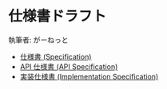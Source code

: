 # 仕様書ドラフト

執筆者: がーねっと

- [仕様書 (Specification)](impl/index.md)
- [API 仕様書 (API Specification)](api/index.md)
- [実装仕様書 (Implementation Specification)](spec/index.md)
